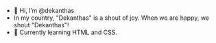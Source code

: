 - 👋 Hi, I’m @dekanthas
- In my country, "Dekanthas" is a shout of joy. When we are happy, we shout "Dekanthas"!
- 🌱 Currently learning HTML and CSS.
